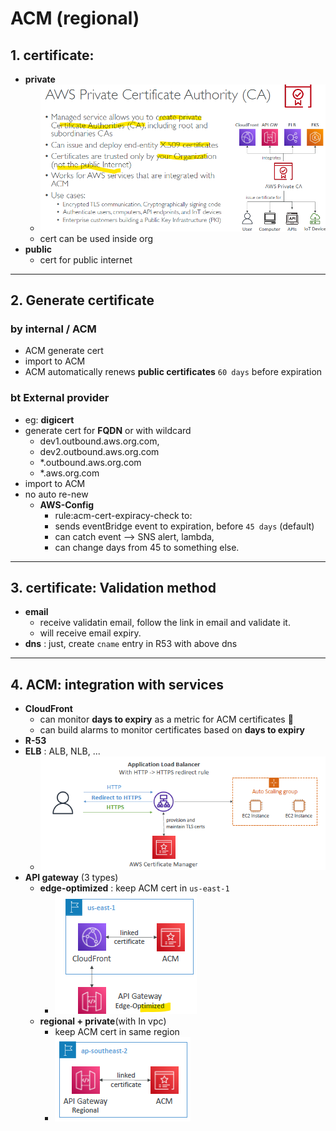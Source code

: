# ACM (regional)
## 1. certificate:
- **private**
  - ![img.png](../99_img/dva/img-ca.png)
  - cert can be used inside org
- **public** 
  - cert for public internet

---
## 2. Generate certificate
### by internal / ACM
- ACM generate cert
- import to ACM
- ACM automatically renews **public certificates** `60 days` before expiration

  
### bt External provider
- eg: **digicert**
- generate cert for **FQDN** or with wildcard
  - dev1.outbound.aws.org.com,  
  - dev2.outbound.aws.org.com
  - *.outbound.aws.org.com
  - *.aws.org.com
- import to ACM
- no auto re-new
  - **AWS-Config** 
    - rule:acm-cert-expiracy-check to:
    - sends eventBridge event to expiration, before `45 days` (default)
    - can catch event --> SNS alert, lambda,
    - can change days from 45 to something else.

---
## 3. certificate: Validation method
- **email** 
  - receive validatin email, follow the link in email and validate it.
  - will receive email expiry.
- **dns** : just, create `cname` entry in R53 with above dns

---
## 4. ACM: integration with services    
- **CloudFront** 
  - can monitor **days to expiry** as a metric for ACM certificates :dart:
  - can build alarms to monitor certificates based on **days to expiry**
- **R-53**
- **ELB** : ALB, NLB, ... 
  - ![img_2.png](../99_img/security/acm/img_2.png)
- **API gateway** (3 types)
  - **edge-optimized** : keep ACM cert in `us-east-1`
    - ![img_3.png](../99_img/security/acm/img_3.png)
  - **regional +  private**(with In vpc) 
    - keep ACM cert in same region
    - ![img_4.png](../99_img/security/acm/img_4.png)